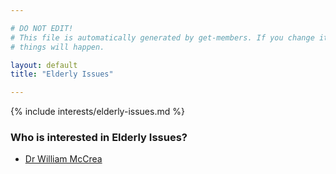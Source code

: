 ```yaml
---

# DO NOT EDIT!
# This file is automatically generated by get-members. If you change it, bad
# things will happen.

layout: default
title: "Elderly Issues"

---
```


{% include interests/elderly-issues.md %}

### Who is interested in Elderly Issues?


* [Dr William McCrea](members/dr-william-mccrea.html)
